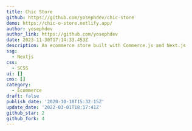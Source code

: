 ```yaml
---
title: Chic Store
github: https://github.com/yosephdev/chic-store
demo: https://chic-o-store.netlify.app/
author: yosephdev
author_link: https://github.com/yosephdev
date: 2023-11-30T17:14:33.453Z
description: An ecommerce store built with Commerce.js and Next.js
ssg:
  - Nextjs
css:
  - SCSS
ui: []
cms: []
category:
  - Ecommerce
draft: false
publish_date: '2020-10-18T15:32:15Z'
update_date: '2022-03-01T18:17:41Z'
github_star: 2
github_fork: 4
---
```

